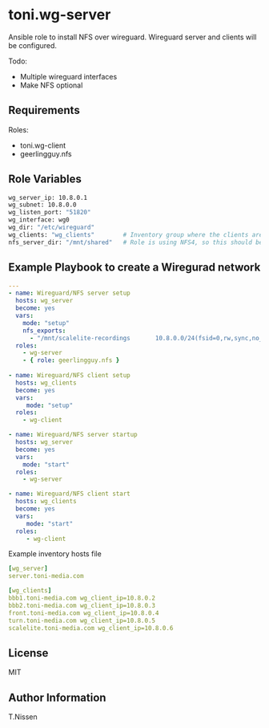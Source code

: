 toni.wg-server
===========

Ansible role to install NFS over wireguard. Wireguard server and clients will be configured.

Todo: 
  - Multiple wireguard interfaces
  - Make NFS optional

Requirements
------------

Roles:
  - toni.wg-client
  - geerlingguy.nfs

Role Variables
--------------

```bash
wg_server_ip: 10.8.0.1   
wg_subnet: 10.8.0.0
wg_listen_port: "51820"
wg_interface: wg0
wg_dir: "/etc/wireguard"
wg_clients: "wg_clients"        # Inventory group where the clients are listed
nfs_server_dir: "/mnt/shared"   # Role is using NFS4, so this should be the root mountpoint 
```

Example Playbook to create a Wiregurad network
----------------------------------------------

```yaml
---
- name: Wireguard/NFS server setup
  hosts: wg_server
  become: yes
  vars:
    mode: "setup"
    nfs_exports:
      - "/mnt/scalelite-recordings       10.8.0.0/24(fsid=0,rw,sync,no_subtree_check,hide,no_root_squash)"
  roles:
    - wg-server
    - { role: geerlingguy.nfs }
 
- name: Wireguard/NFS client setup
  hosts: wg_clients
  become: yes
  vars:
     mode: "setup"
  roles:
    - wg-client

- name: Wireguard/NFS server startup
  hosts: wg_server
  become: yes
  vars:
    mode: "start"
  roles:
    - wg-server

- name: Wireguard/NFS client start
  hosts: wg_clients
  become: yes
  vars:
     mode: "start"
  roles:
     - wg-client
```

Example inventory hosts file
```yaml
[wg_server]
server.toni-media.com

[wg_clients]
bbb1.toni-media.com wg_client_ip=10.8.0.2
bbb2.toni-media.com wg_client_ip=10.8.0.3
front.toni-media.com wg_client_ip=10.8.0.4
turn.toni-media.com wg_client_ip=10.8.0.5
scalelite.toni-media.com wg_client_ip=10.8.0.6
```

License
-------

MIT

Author Information
------------------

T.Nissen